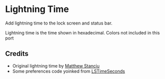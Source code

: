 # Lightning Time
 Add lightning time to the lock screen and status bar.

 Lightning time is the time shown in hexadecimal. Colors not included in this port

## Credits
- Original lightning time by [Matthew Stanciu](https://github.com/purduehackers/time)
- Some preferences code yoinked from [LSTimeSeconds](https://github.com/b4db1r3/LSTimeSeconds)
